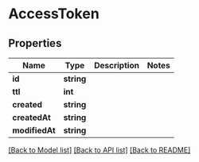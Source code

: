 # AccessToken

## Properties
Name | Type | Description | Notes
------------ | ------------- | ------------- | -------------
**id** | **string** |  | 
**ttl** | **int** |  | 
**created** | **string** |  | 
**createdAt** | **string** |  | 
**modifiedAt** | **string** |  | 

[[Back to Model list]](../../README.md#documentation-for-models) [[Back to API list]](../../README.md#documentation-for-api-endpoints) [[Back to README]](../../README.md)

